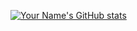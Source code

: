 [![Your Name's GitHub stats](https://github-readme-stats.vercel.app/api?username=JesseOSullivan)](https://github.com/anuraghazra/github-readme-stats)
